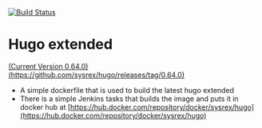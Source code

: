 [![Build Status](https://ci.alexkiss.dev/buildStatus/icon?job=Hugo)](https://ci.alexkiss.dev/job/Hugo/)
# Hugo extended

[(Current Version 0.64.0)(https://github.com/sysrex/hugo/releases/tag/0.64.0)](https://github.com/sysrex/hugo/releases/tag/0.64.0)

- A simple dockerfile that is used to build the latest hugo extended
- There is a simple Jenkins tasks that builds the image and puts it in docker hub at [https://hub.docker.com/repository/docker/sysrex/hugo](https://hub.docker.com/repository/docker/sysrex/hugo)
